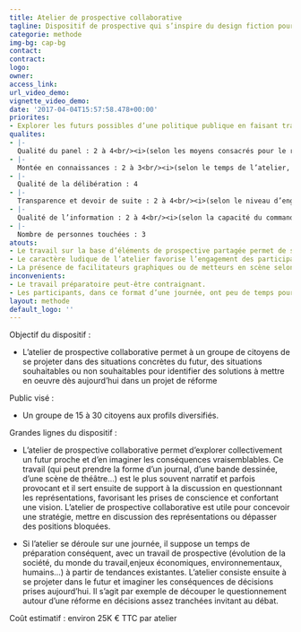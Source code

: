 ```yaml
---
title: Atelier de prospective collaborative
tagline: Dispositif de prospective qui s’inspire du design fiction pour explorer des futurs vraisemblables en amont d’un projet de réforme
categorie: methode
img-bg: cap-bg
contact:
contract:
logo:
owner:
access_link:
url_video_demo:
vignette_video_demo:
date: '2017-04-04T15:57:58.478+00:00'
priorites:
- Explorer les futurs possibles d’une politique publique en faisant travailler les participants sur les conséquences à venir de décisions prises aujourd’hui
qualites:
- |-
  Qualité du panel : 2 à 4<br/><i>(selon les moyens consacrés pour le recrutement des citoyens)</i>
- |-
  Montée en connaissances : 2 à 3<br/><i>(selon le temps de l’atelier, l’apport d’information est dense pour un format réduit)</i>
- |-
  Qualité de la délibération : 4
- |-
  Transparence et devoir de suite : 2 à 4<br/><i>(selon le niveau d’engagement pris par le commanditaire)</i>
- |-
  Qualité de l’information : 2 à 4<br/><i>(selon la capacité du commanditaire à proposer une information neutre, argumentée et accessible)</i>
- |-
  Nombre de personnes touchées : 3
atouts:
- Le travail sur la base d’éléments de prospective partagée permet de s’affranchir des représentations et de positions trop tranchées 
- Le caractère ludique de l’atelier favorise l’engagement des participants
- La présence de facilitateurs graphiques ou de metteurs en scène selon le format de restitution choisi permet d’aboutir à un résultat tangible pour les participants et facilement appropriable par le décideur. 
inconvenients:
- Le travail préparatoire peut-être contraignant.
- Les participants, dans ce format d’une journée, ont peu de temps pour s’approprier les éléments de prospective qu’ils n’ont pas contribué à élaborer
layout: methode
default_logo: ''
---
```


Objectif du dispositif :
* L’atelier de prospective collaborative permet à un groupe de citoyens de se projeter dans des situations concrètes du futur, des situations souhaitables ou non souhaitables pour identifier des solutions à mettre en oeuvre dès aujourd’hui dans un projet de réforme

Public visé : 
* Un groupe de 15 à 30 citoyens aux profils diversifiés. 
 
Grandes lignes du  dispositif :
* L’atelier de prospective collaborative permet d’explorer collectivement un futur proche et d’en imaginer les conséquences vraisemblables. Ce travail (qui peut prendre la forme d’un journal, d’une bande dessinée, d’une scène de théâtre…) est le plus souvent narratif et parfois provocant et il sert ensuite de support à la discussion en questionnant les représentations, favorisant les prises de conscience et confortant une vision. L’atelier de prospective collaborative est utile pour concevoir une stratégie, mettre en discussion des représentations ou dépasser des positions bloquées. 

* Si l’atelier se déroule sur une journée, il suppose un temps de préparation conséquent, avec un travail de prospective (évolution de la société, du monde du travail,enjeux économiques, environnementaux, humains...) à partir de tendances existantes. L’atelier consiste ensuite à se projeter dans le futur et imaginer les conséquences de décisions prises aujourd’hui. Il s’agit par exemple de découper le questionnement autour d’une réforme en décisions assez tranchées invitant au débat. 

Coût estimatif : environ 25K € TTC par atelier
